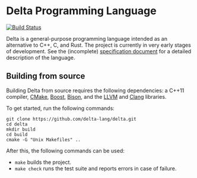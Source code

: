 # Delta Programming Language

[![Build Status](https://travis-ci.org/delta-lang/delta.svg?branch=master)](https://travis-ci.org/delta-lang/delta)

Delta is a general-purpose programming language intended as an alternative to
C++, C, and Rust. The project is currently in very early stages of development.
See the (incomplete) [specification document](doc/spec.md) for a detailed
description of the language.

## Building from source

Building Delta from source requires the following dependencies:
a C++11 compiler, [CMake](https://cmake.org), [Boost](http://www.boost.org),
[Bison](https://www.gnu.org/software/bison/), and the [LLVM](http://llvm.org)
and [Clang](http://clang.llvm.org) libraries.

To get started, run the following commands:

    git clone https://github.com/delta-lang/delta.git
    cd delta
    mkdir build
    cd build
    cmake -G "Unix Makefiles" ..

After this, the following commands can be used:

- `make` builds the project.
- `make check` runs the test suite and reports errors in case of failure.
